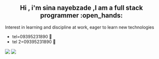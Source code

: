 <h2 align="center">Hi , i'm sina nayebzade ,I am a full stack programmer :open_hands:</h2>


 Interest in learning and discipline at work, eager to learn new technologies

- tel=09395231890 :iphone:
- tel 2=09395231890 :iphone:

<a href="https://github.com/sina1010anis">
<img class="w-100" align="center" src="https://github-readme-stats.vercel.app/api?username=sina1010anis&show_icons=true&count_private=true&include_all_commits=true" /></a>

<a href="https://github.com/sina1010anis">
<img align="center" src="https://github-readme-stats.vercel.app/api/top-langs/?username=sina1010anis" />
</a>











